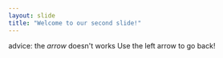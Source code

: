 ```yaml
---
layout: slide
title: "Welcome to our second slide!"
---
```

advice: the _arrow_ doesn't works
Use the left arrow to go back!
